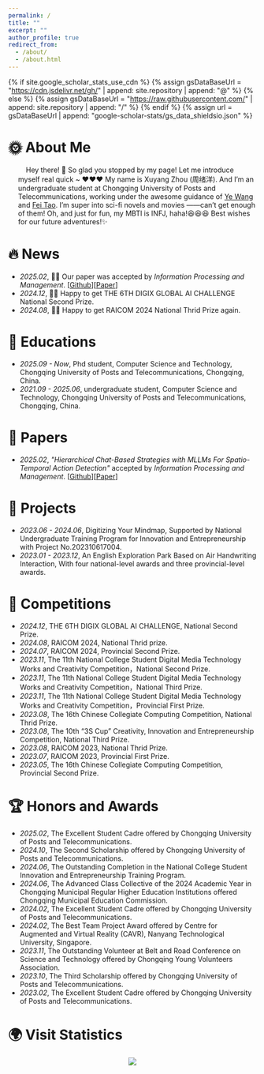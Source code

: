 ```yaml
---
permalink: /
title: ""
excerpt: ""
author_profile: true
redirect_from: 
  - /about/
  - /about.html
---
```


{% if site.google_scholar_stats_use_cdn %}
{% assign gsDataBaseUrl = "https://cdn.jsdelivr.net/gh/" | append: site.repository | append: "@" %}
{% else %}
{% assign gsDataBaseUrl = "https://raw.githubusercontent.com/" | append: site.repository | append: "/" %}
{% endif %}
{% assign url = gsDataBaseUrl | append: "google-scholar-stats/gs_data_shieldsio.json" %}

<span class='anchor' id='about-me'></span>


# 🌞 About Me
<div style="padding-left: 20px;">
&nbsp;&nbsp;&nbsp; Hey there! 👋 So glad you stopped by my page! Let me introduce myself real quick ~ ❤️❤️❤️ My name is Xuyang Zhou (周绪洋). And I’m an undergraduate student at Chongqing University of Posts and Telecommunications, working under the awesome guidance of <a href="https://wangye0523.github.io/">Ye Wang</a> and <a href="https://scholar.google.com/citations?hl=zh-CN&user=KhWMky4AAAAJ">Fei Tao</a>. I’m super into sci-fi novels and movies ——can’t get enough of them! Oh, and just for fun, my MBTI is INFJ, haha!😆😆😆 Best wishes for our future adventures!✨
</div>

# 🔥 News
- *2025.02*, 🎉🎉 Our paper was accepted by _Information Processing and Management_. [[Github](https://github.com/TristanAlkaid/HCBS)][[Paper](https://doi.org/10.1016/j.ipm.2025.104094)]
- *2024.12*, 🎉🎉 Happy to get THE 6TH DIGIX GLOBAL AI CHALLENGE National Second Prize.
- *2024.08*, 🎉🎉 Happy to get RAICOM 2024 National Thrid Prize again.

# 📖 Educations
- *2025.09 - Now*, Phd student, Computer Science and Technology, Chongqing University of Posts and Telecommunications, Chongqing, China.
- *2021.09 - 2025.06*, undergraduate student, Computer Science and Technology, Chongqing University of Posts and Telecommunications, Chongqing, China.

# 📄 Papers
- *2025.02*,  _"Hierarchical Chat-Based Strategies with MLLMs For Spatio-Temporal Action Detection"_ accepted by _Information Processing and Management_. [[Github](https://github.com/TristanAlkaid/HCBS)][[Paper](https://doi.org/10.1016/j.ipm.2025.104094)]

# 📝 Projects
- *2023.06 - 2024.06*, Digitizing Your Mindmap, Supported by National Undergraduate Training Program for Innovation and Entrepreneurship with Project No.202310617004.
- *2023.01 - 2023.12*, An English Exploration Park Based on Air Handwriting Interaction, With four national-level awards and three provincial-level awards.

# 🚩 Competitions 
- *2024.12*, THE 6TH DIGIX GLOBAL AI CHALLENGE, National Second Prize.
- *2024.08*, RAICOM 2024, National Thrid prize.
- *2024.07*, RAICOM 2024, Provincial Second Prize.
- *2023.11*, The 11th National College Student Digital Media Technology Works and Creativity Competition，National Second Prize.
- *2023.11*, The 11th National College Student Digital Media Technology Works and Creativity Competition，National Third Prize.
- *2023.11*, The 11th National College Student Digital Media Technology Works and Creativity Competition，Provincial First Prize.
- *2023.08*, The 16th Chinese Collegiate Computing Competition, National Thrid Prize.
- *2023.08*, The 10th “3S Cup” Creativity, Innovation and Entrepreneurship Competition, National Third Prize.
- *2023.08*, RAICOM 2023, National Thrid Prize.
- *2023.07*, RAICOM 2023, Provincial First Prize.
- *2023.05*, The 16th Chinese Collegiate Computing Competition, Provincial Second Prize.

# 🏆 Honors and Awards
- *2025.02*, The Excellent Student Cadre offered by Chongqing University of Posts and Telecommunications.
- *2024.10*, The Second Scholarship offered by Chongqing University of Posts and Telecommunications.
- *2024.06*, The Outstanding Completion in the National College Student Innovation and Entrepreneurship Training Program.
- *2024.06*, The Advanced Class Collective of the 2024 Academic Year in Chongqing Municipal Regular Higher Education Institutions offered Chongqing Municipal Education Commission.
- *2024.02*, The Excellent Student Cadre offered by Chongqing University of Posts and Telecommunications.
- *2024.02*, The Best Team Project Award offered by Centre for Augmented and Virtual Reality (CAVR), Nanyang Technological University, Singapore.
- *2023.11*, The Outstanding Volunteer at Belt and Road Conference on Science and Technology offered by Chongqing Young Volunteers Association.
- *2023.10*, The Third Scholarship offered by Chongqing University of Posts and Telecommunications.
- *2023.02*, The Excellent Student Cadre offered by Chongqing University of Posts and Telecommunications.

# 🌍 Visit Statistics
<div align="center"> <a href='https://clustrmaps.com/site/1c0yo'  title='Visit tracker'><img src='//clustrmaps.com/map_v2.png?cl=ffffff&w=600&t=n&d=uMzsnt-1fWrC3CQgYTM53tlxUHNzRzMReLoKwaO0fOc'/></a>

<!--
# 💬 Invited Talks
- *2021.06*, Lorem ipsum dolor sit amet, consectetur adipiscing elit. Vivamus ornare aliquet ipsum, ac tempus justo dapibus sit amet. 
- *2021.03*, Lorem ipsum dolor sit amet, consectetur adipiscing elit. Vivamus ornare aliquet ipsum, ac tempus justo dapibus sit amet.  \| [\[video\]](https://github.com/)

# 💻 Internships
- *2019.05 - 2020.02*, [Lorem](https://github.com/), China.
-->
